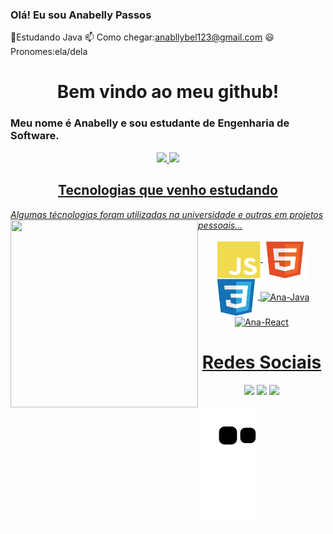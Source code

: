 ### Olá! Eu sou Anabelly Passos
🌱Estudando Java 
📫 Como chegar:anabllybel123@gmail.com
😃Pronomes:ela/dela

<div aling="center">
 <h1 align="center">Bem vindo ao meu github!</h1>
   <h3 aling="center"> Meu nome é Anabelly e sou estudante de Engenharia de Software.</h3>
</div>

<div align="center">
  <a href="https://github.com/anabellypassos">
   <img height="150em" src="https://github-readme-stats.vercel.app/api?username=anabellypassos&show_icons=true&theme=omni&include_all_commits=true&count_private=true"/>
  <img height="150em" src="https://github-readme-stats.vercel.app/api/top-langs/?username=anabellypassos&layout=compact&langs_count=7&theme=omni"/>
</div>



<h2 align="center">Tecnologias que venho estudando</h2>
  <i align="center" >Algumas técnologias foram utilizadas na universidade e outras em projetos pessoais...</i>
   <img align="left" alt="" height="300" width="300" src="https://cdn.picrew.me/shareImg/org/202308/338224_dzfeoTbR.png">
  <br><br>
  
<div align="center">
 <img align="center" alt="Ana-Js" height="60" width="70" src="https://raw.githubusercontent.com/devicons/devicon/master/icons/javascript/javascript-plain.svg">
    <img align="center" alt="Ana-HTML" height="60" width="70" src="https://raw.githubusercontent.com/devicons/devicon/master/icons/html5/html5-original.svg">
      <img align="center" alt="Ana-CSS" height="60" width="70" src="https://raw.githubusercontent.com/devicons/devicon/master/icons/css3/css3-original.svg">
        <img align="center" alt="Ana-Java" heidth="60" width="50" src="https://upload.wikimedia.org/wikipedia/pt/3/30/Java_programming_language_logo.svg">
        <img align="center" alt="Ana-React" heidth="80" width="80" src="https://upload.wikimedia.org/wikipedia/commons/a/a7/React-icon.svg">


 <h1 align="center">Redes Sociais</h1>
    <a href="https://instagram.com/anabelly_dev" target="_blank"><img src="https://img.shields.io/badge/-Instagram-%23E4405F?style=for-the badge&logo=instagram&logoColor=white"heigth="300" width="122" target="_blank"></a>
  <a href = "mailto:anabelly123@gmail.com"><img src="https://img.shields.io/badge/-Gmail-%23333?style=for-the-badge&logo=gmail&logoColor=white" target="_blank"></a>
  <a href="https://www.linkedin.com/in/anabelly-passos-a4b44623b/" target="_blank"><img src="https://img.shields.io/badge/-LinkedIn-%230077B5?style=for-the-badge&logo=linkedin&logoColor=white" target="_blank"></a> 
    
</div>

![snake gif](https://github.com/anabellypassos/anabellypassos/blob/output/github-contribution-grid-snake.svg)
  
##
